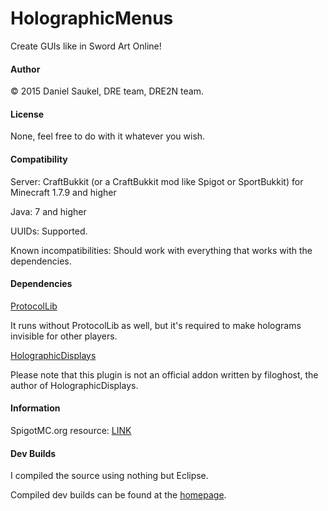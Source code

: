 # HolographicMenus
Create GUIs like in Sword Art Online!

#### Author
© 2015 Daniel Saukel, DRE team, DRE2N team.

#### License
None, feel free to do with it whatever you wish.

#### Compatibility
Server: CraftBukkit (or a CraftBukkit mod like Spigot or SportBukkit) for Minecraft 1.7.9 and higher

Java: 7 and higher

UUIDs: Supported.

Known incompatibilities: Should work with everything that works with the dependencies.

#### Dependencies
[ProtocolLib](http://dev.bukkit.org/bukkit-plugins/protocollib/)

It runs without ProtocolLib as well, but it's required to make holograms invisible for other players.

[HolographicDisplays](http://dev.bukkit.org/bukkit-plugins/holographic-displays/)

Please note that this plugin is not an official addon written by filoghost, the author of HolographicDisplays.

#### Information
SpigotMC.org resource: [LINK](https://www.spigotmc.org/resources/holographicmenus.9389/)

#### Dev Builds
I compiled the source using nothing but Eclipse.

Compiled dev builds can be found at the [homepage](http://dre2n.github.io/dev.html).
